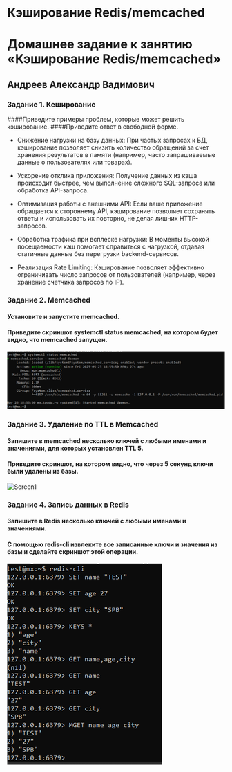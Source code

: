 # Кэширование Redis/memcached

# Домашнее задание к занятию «Кэширование Redis/memcached»
## Андреев Александр Вадимович

### Задание 1. Кеширование
####Приведите примеры проблем, которые может решить кэширование.
####Приведите ответ в свободной форме.

- Снижение нагрузки на базу данных:
  При частых запросах к БД, кэширование позволяет снизить количество обращений за счет хранения результатов в памяти (например, часто запрашиваемые данные о пользователях или товарах).

- Ускорение отклика приложения:
  Получение данных из кэша происходит быстрее, чем выполнение сложного SQL-запроса или обработка API-запроса.

- Оптимизация работы с внешними API:
  Если ваше приложение обращается к стороннему API, кэширование позволяет сохранять ответы и использовать их повторно, не делая лишних HTTP-запросов.

- Обработка трафика при всплеске нагрузки:
  В моменты высокой посещаемости кэш помогает справиться с нагрузкой, отдавая статичные данные без перегрузки backend-сервисов.

- Реализация Rate Limiting:
  Кэширование позволяет эффективно ограничивать число запросов от пользователей (например, через хранение счетчика запросов по IP).

### Задание 2. Memcached
#### Установите и запустите memcached.
#### Приведите скриншот systemctl status memcached, на котором будет видно, что memcached запущен.

![Screen1](img/C-1.png)

### Задание 3. Удаление по TTL в Memcached
#### Запишите в memcached несколько ключей с любыми именами и значениями, для которых установлен TTL 5.
#### Приведите скриншот, на котором видно, что через 5 секунд ключи были удалены из базы.

![Screen1](img/C-2.png)
		 
### Задание 4. Запись данных в Redis
#### Запишите в Redis несколько ключей с любыми именами и значениями.
#### С помощью redis-cli извлеките все записанные ключи и значения из базы и сделайте скриншот этой операции.

![Screen1](img/C-3.png)